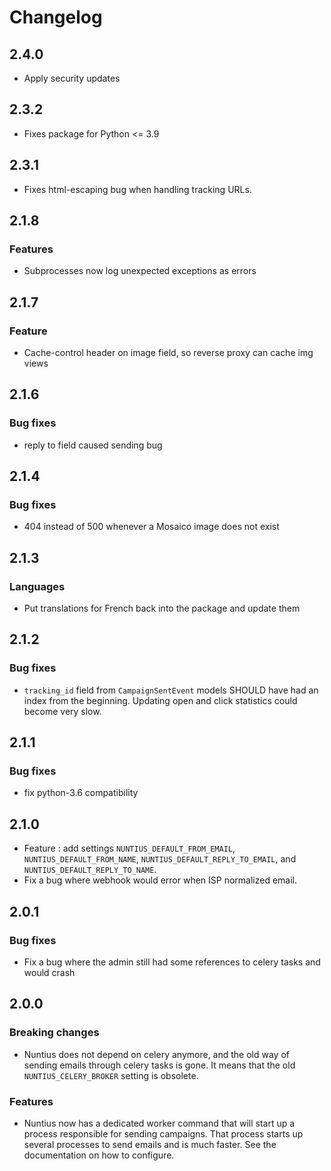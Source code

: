 # Changelog

## 2.4.0

* Apply security updates

## 2.3.2

* Fixes package for Python <= 3.9

## 2.3.1

* Fixes html-escaping bug when handling tracking URLs.

## 2.1.8

### Features

* Subprocesses now log unexpected exceptions as errors


## 2.1.7

### Feature
* Cache-control header on image field, so reverse proxy can cache img views

## 2.1.6

### Bug fixes
* reply to field caused sending bug

## 2.1.4

### Bug fixes

* 404 instead of 500 whenever a Mosaico image does not exist

## 2.1.3

### Languages

* Put translations for French back into the package and update them

## 2.1.2

### Bug fixes

* `tracking_id` field from `CampaignSentEvent` models SHOULD have had an index from the beginning. Updating open and
  click statistics could become very slow.

## 2.1.1

### Bug fixes

* fix python-3.6 compatibility

## 2.1.0

* Feature : add settings `NUNTIUS_DEFAULT_FROM_EMAIL`, `NUNTIUS_DEFAULT_FROM_NAME`,
`NUNTIUS_DEFAULT_REPLY_TO_EMAIL`, and `NUNTIUS_DEFAULT_REPLY_TO_NAME`.
* Fix a bug where webhook would error when ISP normalized email.

## 2.0.1

### Bug fixes

* Fix a bug where the admin still had some references to celery tasks and would crash

## 2.0.0

### Breaking changes

* Nuntius does not depend on celery anymore, and the old way of sending emails through celery tasks is gone. It means
  that the old `NUNTIUS_CELERY_BROKER` setting is obsolete.
  
### Features

* Nuntius now has a dedicated worker command that will start up a process responsible for sending campaigns. That
  process starts up several processes to send emails and is much faster. See the documentation on how to configure.
  